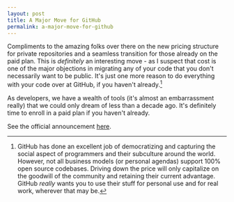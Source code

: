 ```yaml
---
layout: post
title: A Major Move for GitHub
permalink: a-major-move-for-github
---
```


Compliments to the amazing folks over there on the new pricing structure for private repositories and a seamless transition for those already on the paid plan. This is *definitely* an interesting move - as I suspect that cost is one of the major objections in migrating any of your code that you don't necessarily want to be public. It's just one more reason to do everything with your code over at GitHub, if you haven't already.[^fn-github_footnote]

As developers, we have a wealth of tools (it's almost an embarrassment really) that we could only dream of less than a decade ago. It's definitely time to enroll in a paid plan if you haven't already.

See the official announcement [here](https://github.com/blog/2164-introducing-unlimited-private-repositories).

[^fn-github_footnote]: GitHub has done an excellent job of democratizing and capturing the social aspect of programmers and their subculture around the world. However, not all business models (or personal agendas) support 100% open source codebases. Driving down the price will only capitalize on the goodwill of the community and retaining their current advantage. GitHub *really* wants you to use their stuff for personal use and for real work, wherever that may be.
